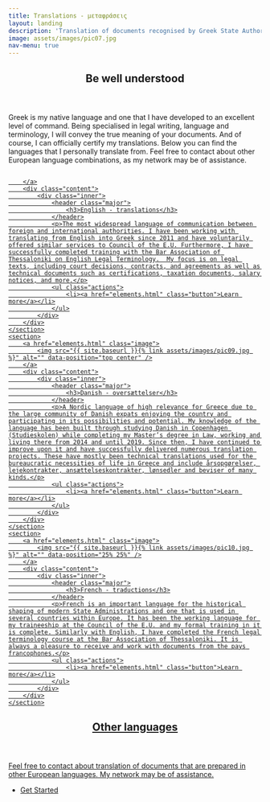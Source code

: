 ```yaml
---
title: Translations - μεταφράσεις
layout: landing
description: 'Translation of documents recognised by Greek State Authorities and Courts.'
image: assets/images/pic07.jpg
nav-menu: true
---
```


<!-- Main -->
<div id="main">

<!-- One -->
<section id="one">
	<div class="inner">
		<header class="major">
			<h2>Be well understood</h2>
		</header>
		<p>Greek is my native language and one that I have developed to an excellent level of command. Being specialised in legal writing, language and terminology, I will convey the true meaning of your documents. And of course, I can officially certify my translations.
Below you can find the languages that I personally translate from. Feel free to contact about other European language combinations, as my network may be of assistance.
</p>
	</div>
</section>

<!-- Two -->
<section id="two" class="spotlights">
	<section>
		<a href="elements.html" class="image">
			<!-- <img src="{% link assets/images/pic08.jpg %}" alt="" data-position="center center" /> -->
			<img src="{{ site.baseurl }}{% link assets/images/pic08.jpg %}" alt="" data-position="center center" />

		</a>
		<div class="content">
			<div class="inner">
				<header class="major">
					<h3>English - translations</h3>
				</header>
				<p>The most widespread language of communication between foreign and international authorities. I have been working with translating from English into Greek since 2011 and have voluntarily offered similar services to Council of the E.U. Furthermore, I have successfully completed training with the Bar Association of Thessaloniki on English Legal Terminology.  My focus is on legal texts, including court decisions, contracts, and agreements as well as technical documents such as certifications, taxation documents, salary notices, and more.</p>
				<ul class="actions">
					<li><a href="elements.html" class="button">Learn more</a></li>
				</ul>
			</div>
		</div>
	</section>
	<section>
		<a href="elements.html" class="image">
			<img src="{{ site.baseurl }}{% link assets/images/pic09.jpg %}" alt="" data-position="top center" />
		</a>
		<div class="content">
			<div class="inner">
				<header class="major">
					<h3>Danish - oversættelser</h3>
				</header>
				<p>A Nordic language of high relevance for Greece due to the large community of Danish expats enjoying the country and participating in its possibilities and potential. My knowledge of the language has been built through studying Danish in Copenhagen (Studieskolen) while completing my Master’s degree in Law, working and living there from 2014 and until 2019. Since then, I have continued to improve upon it and have successfully delivered numerous translation projects. These have mostly been technical translations used for the bureaucratic necessities of life in Greece and include årsopgørelser, lejekontrakter, ansættelseskontrakter, lønsedler and beviser of many kinds.</p>
				<ul class="actions">
					<li><a href="elements.html" class="button">Learn more</a></li>
				</ul>
			</div>
		</div>
	</section>
	<section>
		<a href="elements.html" class="image">
			<img src="{{ site.baseurl }}{% link assets/images/pic10.jpg %}" alt="" data-position="25% 25%" />
		</a>
		<div class="content">
			<div class="inner">
				<header class="major">
					<h3>French - traductions</h3>
				</header>
				<p>French is an important language for the historical shaping of modern State Administrations and one that is used in several countries within Europe. It has been the working language for my traineeship at the Council of the E.U. and my formal training in it is complete. Similarly with English, I have completed the French legal terminology course at the Bar Association of Thessaloniki. It is always a pleasure to receive and work with documents from the pays francophones.</p>
				<ul class="actions">
					<li><a href="elements.html" class="button">Learn more</a></li>
				</ul>
			</div>
		</div>
	</section>
</section>

<!-- Three -->
<section id="three">
	<div class="inner">
		<header class="major">
			<h2>Other languages</h2>
		</header>
		<p>Feel free to contact about translation of documents that are prepared in other European languages. My network may be of assistance.</p>
		<ul class="actions">
			<li><a href="elements.html" class="button next">Get Started</a></li>
		</ul>
	</div>
</section>

</div>
